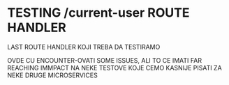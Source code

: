 # TESTING /current-user ROUTE HANDLER

LAST ROUTE HANDLER KOJI TREBA DA TESTIRAMO

OVDE CU ENCOUNTER-OVATI SOME ISSUES, ALI TO CE IMATI FAR REACHING IMMPACT NA NEKE TESTOVE KOJE CEMO KASNIJE PISATI ZA NEKE DRUGE MICROSERVICES
